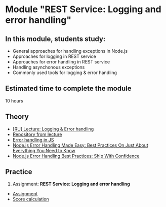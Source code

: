 # Module "REST Service: Logging and error handling"

## In this module, students study:

- General approaches for handling exceptions in Node.js
- Approaches for logging in REST service
- Approaches for error handling in REST service
- Handling asynchonous exceptions
- Commonly used tools for logging & error handling

## Estimated time to complete the module
10 hours

## Theory
- [[RU] Lecture: Logging & Error handling](https://youtu.be/hJ-iN2NARX8)
- [Repository from lecture](https://github.com/RidgeA/rss-school-20200408)
- [Error handling in JS](https://javascript.info/try-catch)
- [Node.js Error Handling Made Easy: Best Practices On Just About Everything You Need to Know](https://sematext.com/blog/node-js-error-handling/)
- [Node.js Error Handling Best Practices: Ship With Confidence](https://stackify.com/node-js-error-handling/)

## Practice
1. Assignment: **REST Service: Logging and error handling**
  - [Assignment](https://github.com/AlreadyBored/nodejs-assignments/blob/main/assignments/logging-error-handling/assignment.md)
  - [Score calculation](https://github.com/AlreadyBored/nodejs-assignments/blob/main/assignments/logging-error-handling/score.md)